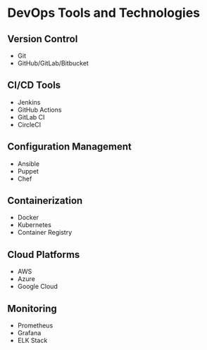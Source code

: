 # DevOps Tools and Technologies

## Version Control
- Git
- GitHub/GitLab/Bitbucket

## CI/CD Tools
- Jenkins
- GitHub Actions
- GitLab CI
- CircleCI

## Configuration Management
- Ansible
- Puppet
- Chef

## Containerization
- Docker
- Kubernetes
- Container Registry

## Cloud Platforms
- AWS
- Azure
- Google Cloud

## Monitoring
- Prometheus
- Grafana
- ELK Stack
